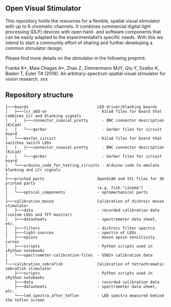## Open Visual Stimulator

This repository holds the resources for a flexible, spatial visual stimulator with up to 6 chromatic channels. It combines commercial digital light processing (DLP) devices with open hard- and software components that can be easily adapted to the experimentalist’s specific needs. With this we intend to start a community effort of sharing and further developing a common stimulator design.

Please find more details on the stimulator in the following preprint:

Franke K*, Maia Chagas A*, Zhao Z, Zimmermann MJY, Qiu Y, Szatko K, Baden T, Euler T# (2019). An arbitrary-spectrum spatial visual stimulator for vision research. xxx

## Repository structure

```
├───boards                              LED driver/blanking boards
│   ├───lcr_add-on                      - KiCad files for board that combines LCr and blanking signals
|   |   ├───connector_coaxial.pretty      - BNC connector description (KiCad)
|   |   └───gerber                        - Gerber files for circuit board
│   └───mosfet_circuit                  - KiCad files for board that switches switch LEDs
|   |   ├───connector_coaxial.pretty      - BNC connector description (KiCad)
|   |   └───gerber                        - Gerber files for circuit board
|   └───arduino_code_for_testing_circuits - Arduino code to emulate blanking and LCr signals
|
├───printed_parts                       OpenSCAD and STL files for 3D printed parts
|   |                                   (e.g. fish "cinema")
│   └───optical_components              - optomechanical parts
|
├───calibration_mouse                   Calibration of dichroic mouse stimulator
│   ├───data                            - recorded calibration data (custom LEDs and TFT monitor)
│   ├───datasheets                      - spectrometer data sheet, etc.
│   ├───filters                         - dichroic filter spectra
│   ├───light-sources                   - spectra of LEDs
│   ├───opsins                          - mouse opsin sensitivity curves
│   ├───scripts                         - Python scripts used in iPython notebooks
|   └───spectrometer-calibration-files  - USB2+ calibration data
|
└───calibration_zebrafish               Calibration of tetrachromatic zebrafish stimulator
    ├───scripts                         - Python scripts used in iPython notebooks
    ├───data                            - recorded calibration data
    ├───datasheets                      - spectrometer data sheet, etc.
    └───led_spectra_after_teflon        - LED spectra measured behind the teflon screen
```
